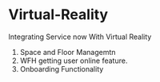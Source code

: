 # Virtual-Reality
Integrating Service now With Virtual Reality
1. Space and Floor Managemtn
2. WFH getting user online feature.
3. Onboarding Functionality
